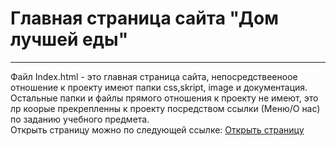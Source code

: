 # Главная страница сайта "Дом лучшей еды"
________
Файл Index.html - это главная страница сайта, непосредствееноое отношение к проекту имеют папки css,skript, image и документация.  
Остальные папки и файлы прямого отношения к проекту не имеют, это лр коорые прекрепленны к проекту посредством ссылки (Меню/О нас) по заданию учебного предмета.  
Открыть страницу можно по следующей ссылке: [Открыть страницу](https://ksenija000.github.io/Home-best-food/) 
